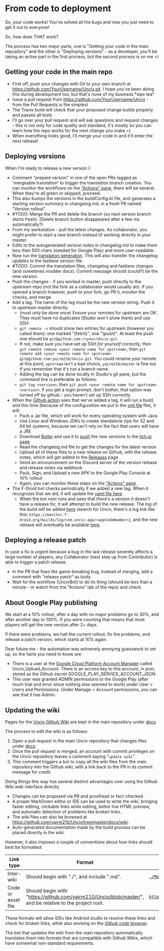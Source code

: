 # From code to deployment

So, your code works! You've solved all the bugs and now you just need to get it out to everyone!

So, how does THAT work?

The process has two major parts, one is "Getting your code in the main repository" and the other is "Deploying versions" - as a developer, you'll be taking an active part in the first process, but the second process is on me =)

## Getting your code in the main repo

-   First off, push your changes with Git to your own branch at https://github.com/YourUsername/Unciv.git. I hope you've been doing this during development too, but that's none of my business \*sips tea\*
-   Issue a pull request from https://github.com/YourUsername/Unciv - from the Pull Requests is the simplest
-   The Travis build will check that your proposed change builds properly and passes all tests
-   I'll go over your pull request and will ask questions and request changes - this is not only for code quality and standard, it's mostly so you can learn how the repo works for the next change you make =)
-   When everything looks good, I'll merge your code in and it'll enter the next release!

## Deploying versions

When I'm ready to release a new version I:

-   Comment "prepare version" in one of the open PRs tagged as 'mergeable translation' to trigger the translation branch creation.
    You can monitor the workflows on the ["Actions" pane](https://github.com/yairm210/Unciv/actions), there will be several. When they're all green or skipped, proceed.
-   This also bumps the versions in the buildConfig.kt file, and generates a starting version summary in changelog.md, in a fresh PR named "Version rollout".
-   #TODO: Merge the PR and delete the branch (so next version branch starts fresh). (Delete branch button disappeared after a few ms automatically?)
-   From my workstation - pull the latest changes. As collaborator, you might prefer to start a new branch instead of working directly in your master.
-   Edits to the autogenerated version notes in changelog.md to make them less than 500 chars (needed for Google Play) and more user-readable.
-   Now run the [translation generation](../Other/Translating.md#translation-generation---for-developers). This will also transfer the changelog updates to the fastlane version file.
-   #TODO: Commit the translation files, changelog and fastlane changes (and sometimes modder docs). Commit message should (could?) be the new version.
-   Push the changes - if you worked in master, push directly to the upstream repo (not the fork as a collaborator would usually do). If you opened a branch however, push to your fork, go PR it, monitor the checks, and merge.
-   Add a tag. The name of the tag must be the new version string. Push it to upstream master directly.
    -   (must only be done once) Ensure your remotes for upstream are OK: They must have no duplicates (Studio _won't_ show them) and use SSH:
    -   `git remote -v` should show two entries for upstream (however you called them): one marked "(fetch)", one "(push)". At least the push one should be `git@github.com:/<you>/Unciv.git`.
    -   If not, make sure you have set up SSH _for yourself_ correctly, then `git remote remove <your remote name for upstream>`, then `git remote add <your remote name for upstream> git@github.com:yairm210/Unciv.git`. You could rename your remote at this point, `upstream` isn't a bad choice, `yairm210/master` is fine too if you remember that it's not a branch name.
    -   Adding the tag can be done locally in Studio's git pane, but the command line is preferable as follows:
    -   `git tag <version>`, then `git push <your remote name for upstream> <version>`. If you get a login prompt, don't bother, that option was turned off by github - you haven't set up SSH correctly.
-   When the [Github action](https://github.com/yairm210/Unciv/actions/workflows/buildAndDeploy.yml) sees that we've added a tag, it will run a build, and this time (because of the configuration we put in the [yml file](https://github.com/yairm210/Unciv/blob/master/.github/workflows/buildAndDeploy.yml) file), it will:
    -   Pack a .jar file, which will work for every operating system with Java
    -   Use Linux and Windows JDKs to create standalone zips for 32 and 64 bit systems, because we can't rely on the fact that users will have a JRE
    -   Download [Butler](https://itch.io/docs/butler/installing.html) and use it to [push](https://itch.io/docs/butler/pushing.html) the new versions to the [itch.io page](https://yairm210.itch.io/unciv)
    -   Read the changelog.md file to get the changes for the latest version
    -   Upload all of these files to a new release on Github, with the release notes, which will get added to the [Releases](https://github.com/yairm210/Unciv/releases) page
    -   Send an announcement on the Discord server of the version release and release notes via webhook
    -   Pack, Sign, and Upload a new APK to the Google Play Console at 10% rollout
    -   Again, you can monitor these steps on the ["Actions" pane](https://github.com/yairm210/Unciv/actions).
-   The F-Droid bot checks periodically if we added a new tag. When it recognizes that we did, it will update the [yaml file here](https://gitlab.com/fdroid/fdroiddata/blob/master/metadata/com.unciv.app.yml).
    -   When the bot next runs and sees that there's a version it doesn't have a release for, it will attempt to build the new release. The log of the build will be added [here](https://monitor.f-droid.org/builds/build) (search for Unciv, there's a log link like this: `https://monitor.f-droid.org/builds/log/com.unciv.app/<appCodeNumber>`), and the new release will eventually be available [here](https://f-droid.org/en/packages/com.unciv.app/).

## Deploying a release patch

In case a fix is urgent because a bug in the last release severely affects a large number of players, any Collaborator (next step up from Contributor) is able to trigger a patch release.

- In the PR that fixes the game-breaking bug, instead of merging, add a comment with "release patch" as body.
- Wait for the workflow (UncivBot) to do its thing (should be less than a minute - or watch from the "Actions" tab of the repo) and check.

## About Google Play publishing

We start at a 10% rollout, after a day with no major problems go to 30%, and after another day to 100%. If you were counting that means that most players will get the new version after 2+ days.

If there were problems, we halt the current rollout, fix the problems, and release a patch version, which starts at 10% again.

Dear future me - the automation was extremely annoying guesswork to set up, so the facts you need to know are:

-   There is a user at the [Google Cloud Platform Account Manager](https://console.cloud.google.com/iam-admin/iam) called Unciv_Upload_Account. There is an access key to this account, in json, stored as the Github secret GOOGLE_PLAY_SERVICE_ACCOUNT_JSON.
-   This user was granted ADMIN permissions to the Google Play (after much trial and error since nothing else seemed to work) under User > Users and Permissions. Under Manage > Account permissions, you can see that it has Admin.

## Updating the wiki

Pages for the [Unciv Github Wiki](https://github.com/yairm210/Unciv/wiki/) are kept in the main repository under [docs](https://github.com/yairm210/Unciv/tree/master/docs).

The process to edit the wiki is as follows:

1. Open a pull request in the main Unciv repository that changes files under [docs](https://github.com/yairm210/Unciv/tree/master/docs).
2. Once the pull request is merged, an account with commit privileges on the Unciv repository leaves a comment saying "`update wiki`".
3. This comment triggers a bot to copy all the wiki files from the main repository into the Github wiki, with a link back to the PR in its commit message for credit.

Doing things this way has several distinct advantages over using the Github Wiki web interface directly:

-   Changes can be proposed via PR and proofread or fact-checked.
-   A proper MarkDown editor or IDE can be used to write the wiki, bringing faster editing, clickable links while editing, better live HTML preview, and automatic detection of problems like broken links.
-   The wiki files can also be browsed at https://github.com/yairm210/Unciv/tree/master/docs/wiki.
-   Auto-generated documentation made by the build process can be placed directly in the wiki.

However, it also imposes a couple of conventions about how links should best be formatted:

| Link type | Format | Example |
| --------- | ------ | ------- |
| Inter-wiki | Should begin with "./", and include ".md". | [`./Mods.md#other`](../Modders/Mods.md#other) |
| Code or asset file | Should begin with "https://github.com/yairm210/Unciv/blob/master/", and be relative to the project root. | [`https://github.com/yairm210/Unciv/blob/master/android/assets/game.png`](https://github.com/yairm210/Unciv/blob/master/android/assets/game.png) |

These formats will allow IDEs like Android studio to resolve these links and check for broken links, while also working on the [Github code browser](https://github.com/yairm210/Unciv/tree/master/docs).

The bot that updates the wiki from the main repository automatically translates them into formats that are compatible with Github Wikis, which have somewhat non-standard requirements.
